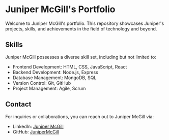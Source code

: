 # Juniper McGill's Portfolio

Welcome to Juniper McGill's portfolio. This repository showcases Juniper's projects, skills, and achievements in the field of technology and beyond.

## Skills

Juniper McGill possesses a diverse skill set, including but not limited to:

- Frontend Development: HTML, CSS, JavaScript, React
- Backend Development: Node.js, Express
- Database Management: MongoDB, SQL
- Version Control: Git, GitHub
- Project Management: Agile, Scrum

## Contact

For inquiries or collaborations, you can reach out to Juniper McGill via:

- LinkedIn: [Juniper McGill](https://www.linkedin.com/in/junipermcgill)
- GitHub: [JuniperMcGill](https://github.com/JuniperMcGill)
